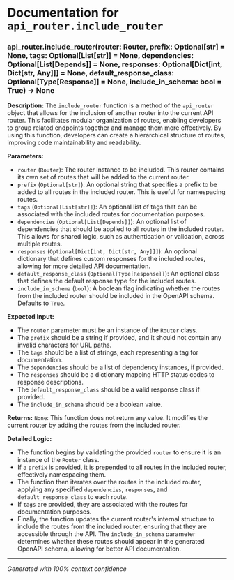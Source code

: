 # Documentation for `api_router.include_router`

### api_router.include_router(router: Router, prefix: Optional[str] = None, tags: Optional[List[str]] = None, dependencies: Optional[List[Depends]] = None, responses: Optional[Dict[int, Dict[str, Any]]] = None, default_response_class: Optional[Type[Response]] = None, include_in_schema: bool = True) -> None

**Description:**
The `include_router` function is a method of the `api_router` object that allows for the inclusion of another router into the current API router. This facilitates modular organization of routes, enabling developers to group related endpoints together and manage them more effectively. By using this function, developers can create a hierarchical structure of routes, improving code maintainability and readability.

**Parameters:**
- `router` (`Router`): The router instance to be included. This router contains its own set of routes that will be added to the current router.
- `prefix` (`Optional[str]`): An optional string that specifies a prefix to be added to all routes in the included router. This is useful for namespacing routes.
- `tags` (`Optional[List[str]]`): An optional list of tags that can be associated with the included routes for documentation purposes.
- `dependencies` (`Optional[List[Depends]]`): An optional list of dependencies that should be applied to all routes in the included router. This allows for shared logic, such as authentication or validation, across multiple routes.
- `responses` (`Optional[Dict[int, Dict[str, Any]]]`): An optional dictionary that defines custom responses for the included routes, allowing for more detailed API documentation.
- `default_response_class` (`Optional[Type[Response]]`): An optional class that defines the default response type for the included routes.
- `include_in_schema` (`bool`): A boolean flag indicating whether the routes from the included router should be included in the OpenAPI schema. Defaults to `True`.

**Expected Input:**
- The `router` parameter must be an instance of the `Router` class.
- The `prefix` should be a string if provided, and it should not contain any invalid characters for URL paths.
- The `tags` should be a list of strings, each representing a tag for documentation.
- The `dependencies` should be a list of dependency instances, if provided.
- The `responses` should be a dictionary mapping HTTP status codes to response descriptions.
- The `default_response_class` should be a valid response class if provided.
- The `include_in_schema` should be a boolean value.

**Returns:**
`None`: This function does not return any value. It modifies the current router by adding the routes from the included router.

**Detailed Logic:**
- The function begins by validating the provided `router` to ensure it is an instance of the `Router` class.
- If a `prefix` is provided, it is prepended to all routes in the included router, effectively namespacing them.
- The function then iterates over the routes in the included router, applying any specified `dependencies`, `responses`, and `default_response_class` to each route.
- If `tags` are provided, they are associated with the routes for documentation purposes.
- Finally, the function updates the current router's internal structure to include the routes from the included router, ensuring that they are accessible through the API. The `include_in_schema` parameter determines whether these routes should appear in the generated OpenAPI schema, allowing for better API documentation.

---
*Generated with 100% context confidence*

